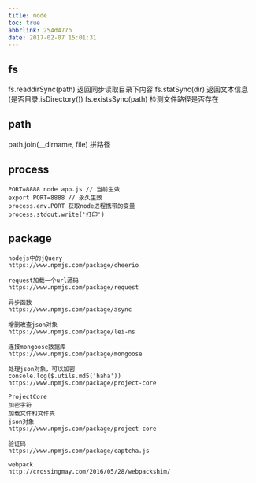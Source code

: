 ```yaml
---
title: node
toc: true
abbrlink: 254d477b
date: 2017-02-07 15:01:31
---
```


## fs
fs.readdirSync(path) 返回同步读取目录下内容
fs.statSync(dir) 返回文本信息 (是否目录.isDirectory())
fs.existsSync(path) 检测文件路径是否存在



## path
path.join(__dirname, file) 拼路径

## process
```
PORT=8888 node app.js // 当前生效
export PORT=8888 // 永久生效
process.env.PORT 获取node进程携带的变量
process.stdout.write('打印')

```

## package
```
nodejs中的jQuery
https://www.npmjs.com/package/cheerio

request加载一个url源码
https://www.npmjs.com/package/request

异步函数
https://www.npmjs.com/package/async

增删改查json对象
https://www.npmjs.com/package/lei-ns

连接mongoose数据库
https://www.npmjs.com/package/mongoose

处理json对象，可以加密
console.log($.utils.md5('haha'))
https://www.npmjs.com/package/project-core

ProjectCore 
加密字符
加载文件和文件夹
json对象
https://www.npmjs.com/package/project-core

验证码
https://www.npmjs.com/package/captcha.js

webpack 
http://crossingmay.com/2016/05/28/webpackshim/
```
